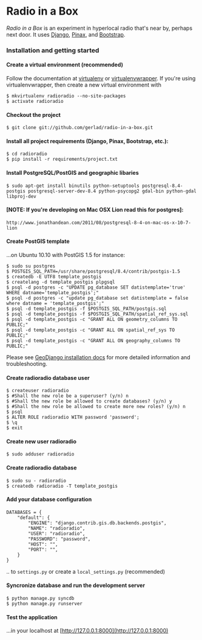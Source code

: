 # Radio in a Box #

_Radio in a Box_ is an experiment in hyperlocal radio that's near by, perhaps next door. It uses [Django](https://www.djangoproject.com/), [Pinax](http://pinaxproject.com/), and [Bootstrap](http://twitter.github.com/bootstrap/).

### Installation and getting started ###

#### Create a virtual environment (recommended)

Follow the documentation at [virtualenv](http://www.virtualenv.org/) or [virtualenvwrapper](http://pypi.python.org/pypi/virtualenvwrapper). If you're using virtualenvwrapper, then create a new virtual environment with

    $ mkvirtualenv radioradio --no-site-packages
	$ activate radioradio

#### Checkout the project

    $ git clone git://github.com/gerlad/radio-in-a-box.git

#### Install all project requirements (Django, Pinax, Bootstrap, etc.):

    $ cd radioradio
    $ pip install -r requirements/project.txt

#### Install PostgreSQL/PostGIS and geographic libaries

    $ sudo apt-get install binutils python-setuptools postgresql-8.4-postgis postgresql-server-dev-8.4 python-psycopg2 gdal-bin python-gdal libproj-dev

#### [NOTE: If you're developing on Mac OSX Lion read this for postgres]: 
	http://www.jonathandean.com/2011/08/postgresql-8-4-on-mac-os-x-10-7-lion
		
#### Create PostGIS template

...on Ubuntu 10.10 with PostGIS 1.5 for instance:

    $ sudo su postgres
    $ POSTGIS_SQL_PATH=/usr/share/postgresql/8.4/contrib/postgis-1.5
    $ createdb -E UTF8 template_postgis
    $ createlang -d template_postgis plpgsql
    $ psql -d postgres -c "UPDATE pg_database SET datistemplate='true' WHERE datname='template_postgis';"
    $ psql -d postgres -c "update pg_database set datistemplate = false where datname = 'template_postgis';"
    $ psql -d template_postgis -f $POSTGIS_SQL_PATH/postgis.sql
    $ psql -d template_postgis -f $POSTGIS_SQL_PATH/spatial_ref_sys.sql
    $ psql -d template_postgis -c "GRANT ALL ON geometry_columns TO PUBLIC;"
    $ psql -d template_postgis -c "GRANT ALL ON spatial_ref_sys TO PUBLIC;"
    $ psql -d template_postgis -c "GRANT ALL ON geography_columns TO PUBLIC;"

Please see [GeoDjango installation docs](https://docs.djangoproject.com/en/1.3/ref/contrib/gis/install/) for more detailed information and troubleshooting.

#### Create radioradio database user

    $ createuser radioradio
    $ #Shall the new role be a superuser? (y/n) n
    $ #Shall the new role be allowed to create databases? (y/n) y
    $ #Shall the new role be allowed to create more new roles? (y/n) n
    $ psql
    $ ALTER ROLE radioradio WITH password 'password';
    $ \q
    $ exit

#### Create new user radioradio

    $ sudo adduser radioradio
	
#### Create radioradio database

    $ sudo su - radioradio
    $ createdb radioradio -T template_postgis

#### Add your database configuration

    DATABASES = {
	    "default": {
	        "ENGINE": "django.contrib.gis.db.backends.postgis",
	        "NAME": "radioradio",
	        "USER": "radioradio",
	        "PASSWORD": "password",
	        "HOST": "",
	        "PORT": "",
	    }
	}

.. to `settings.py` or create a `local_settings.py` (recommended)

#### Syncronize database and run the development server

    $ python manage.py syncdb
    $ python manage.py runserver


#### Test the application

...in your localhost at [http://127.0.0.1:8000](http://127.0.0.1:8000)

